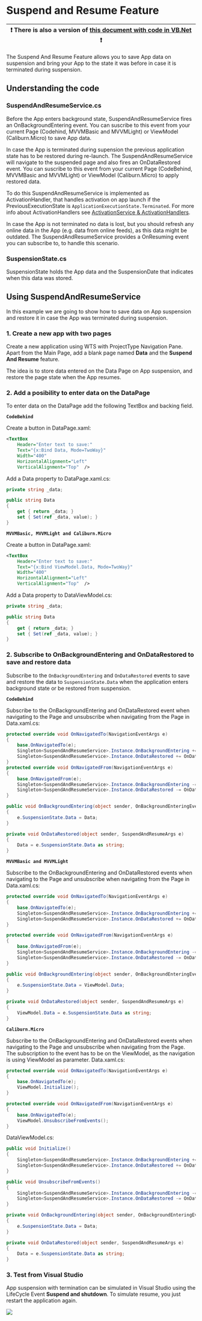 # Suspend and Resume Feature

:heavy_exclamation_mark: There is also a version of [this document with code in VB.Net](./suspend-and-resume.vb.md) :heavy_exclamation_mark: |
---------------------------------------------------------------------------------------------------------------------------------------------------- |

The Suspend And Resume Feature allows you to save App data on suspension and bring your App to the state it was before in case it is terminated during suspension.

## Understanding the code

### SuspendAndResumeService.cs
Before the App enters background state, SuspendAndResumeService fires an OnBackgroundEntering event. You can suscribe to this event from your current Page (Codehind, MVVMBasic and MVVMLight) or ViewModel (Caliburn.Micro) to save App data.

In case the App is terminated during supension the previous application state has to be restored during re-launch. The SuspendAndResumeService will navigate to the suspended page and also fires an OnDataRestored event. You can suscribe to this event from your current Page (CodeBehind, MVVMBasic and MVVMLight) or ViewModel (Caliburn.Micro) to apply restored data.

To do this SuspendAndResumeService is implemented as ActivationHandler, that handles activation on app launch if the PreviousExecutionState is `ApplicationExecutionState.Terminated`. For more info about ActivationHandlers see [ActivationService & ActivationHandlers](../activation.md).

In case the App is not terminated no data is lost, but you should refresh any online data in the App (e.g. data from online feeds), as this data might be outdated. The SuspendAndResumeService provides a OnResuming event you can subscribe to, to handle this scenario.

### SuspensionState.cs
SuspensionState holds the App data and the SuspensionDate that indicates when this data was stored.

## Using SuspendAndResumeService
In this example we are going to show how to save data on App suspension and restore it in case the App was terminated during suspension.

### **1. Create a new app with two pages**
Create a new application using WTS with ProjectType Navigation Pane. Apart from the Main Page, add a blank page named **Data** and the **Suspend And Resume** feature.

The idea is to store data entered on the Data Page on App suspension, and restore the page state when the App resumes.

### **2. Add a posibility to enter data on the DataPage**
To enter data on the DataPage add the following TextBox and backing field.

**`CodeBehind`**

Create a button in DataPage.xaml:
```xml
<TextBox
    Header="Enter text to save:"
    Text="{x:Bind Data, Mode=TwoWay}"
    Width="400"
    HorizontalAlignment="Left"
    VerticalAlignment="Top"  />
```
Add a Data property to DataPage.xaml.cs:
```cs
private string _data;

public string Data
{
    get { return _data; }
    set { Set(ref _data, value); }
}
```

**`MVVMBasic, MVVMLight and Caliburn.Micro`**

Create a button in DataPage.xaml:
```xml
<TextBox
    Header="Enter text to save:"
    Text="{x:Bind ViewModel.Data, Mode=TwoWay}"
    Width="400"
    HorizontalAlignment="Left"
    VerticalAlignment="Top"  />
```


Add a Data property to DataViewModel.cs:
```cs
private string _data;

public string Data
{
    get { return _data; }
    set { Set(ref _data, value); }
}
```

### **2. Subscribe to OnBackgroundEntering and OnDataRestored to save and restore data**
Subscribe to the `OnBackgroundEntering` and  `OnDataRestored` events to save and restore the data to `SuspensionState.Data` when the application enters background state or be restored from suspension.

**`CodeBehind`**

Subscribe to the OnBackgroundEntering and OnDataRestored event when navigating to the Page and unsubscribe when navigating from the Page in Data.xaml.cs:
```cs
protected override void OnNavigatedTo(NavigationEventArgs e)
{
    base.OnNavigatedTo(e);
    Singleton<SuspendAndResumeService>.Instance.OnBackgroundEntering += OnBackgroundEntering;
    Singleton<SuspendAndResumeService>.Instance.OnDataRestored += OnDataRestored;
}
protected override void OnNavigatedFrom(NavigationEventArgs e)
{
    base.OnNavigatedFrom(e);
    Singleton<SuspendAndResumeService>.Instance.OnBackgroundEntering -= OnBackgroundEntering;
    Singleton<SuspendAndResumeService>.Instance.OnDataRestored -= OnDataRestored;
}

public void OnBackgroundEntering(object sender, OnBackgroundEnteringEventArgs e)
{
    e.SuspensionState.Data = Data;
}

private void OnDataRestored(object sender, SuspendAndResumeArgs e)
{
    Data = e.SuspensionState.Data as string;
}
```

**`MVVMBasic and MVVMLight`**

Subscribe to the OnBackgroundEntering and OnDataRestored events when navigating to the Page and unsubscribe when navigating from the Page in Data.xaml.cs:
```cs
protected override void OnNavigatedTo(NavigationEventArgs e)
{
    base.OnNavigatedTo(e);
    Singleton<SuspendAndResumeService>.Instance.OnBackgroundEntering += OnBackgroundEntering;
    Singleton<SuspendAndResumeService>.Instance.OnDataRestored += OnDataRestored;
}

protected override void OnNavigatedFrom(NavigationEventArgs e)
{
    base.OnNavigatedFrom(e);
    Singleton<SuspendAndResumeService>.Instance.OnBackgroundEntering -= OnBackgroundEntering;
    Singleton<SuspendAndResumeService>.Instance.OnDataRestored -= OnDataRestored;
}

public void OnBackgroundEntering(object sender, OnBackgroundEnteringEventArgs e)
{
    e.SuspensionState.Data = ViewModel.Data;
}

private void OnDataRestored(object sender, SuspendAndResumeArgs e)
{
    ViewModel.Data = e.SuspensionState.Data as string;
}
```

**`Caliburn.Micro`**

Subscribe to the OnBackgroundEntering and OnDataRestored events when navigating to the Page and unsubscribe when navigating from the Page.
The subscription to the event has to be on the ViewModel, as the navigation is using ViewModel as parameter.
Data.xaml.cs:
```cs
protected override void OnNavigatedTo(NavigationEventArgs e)
{
    base.OnNavigatedTo(e);
    ViewModel.Initialize();
}

protected override void OnNavigatedFrom(NavigationEventArgs e)
{
    base.OnNavigatedTo(e);
    ViewModel.UnsubscribeFromEvents();
}
```
DataViewModel.cs:
```cs
public void Initialize()
{
    Singleton<SuspendAndResumeService>.Instance.OnBackgroundEntering += OnBackgroundEntering;
    Singleton<SuspendAndResumeService>.Instance.OnDataRestored += OnDataRestored;
}

public void UnsubscribeFromEvents()
{
    Singleton<SuspendAndResumeService>.Instance.OnBackgroundEntering -= OnBackgroundEntering;
    Singleton<SuspendAndResumeService>.Instance.OnDataRestored -= OnDataRestored;
}

private void OnBackgroundEntering(object sender, OnBackgroundEnteringEventArgs e)
{
    e.SuspensionState.Data = Data;
}

private void OnDataRestored(object sender, SuspendAndResumeArgs e)
{
    Data = e.SuspensionState.Data as string;
}
```

### **3. Test from Visual Studio**
App suspension with termination can be simulated in Visual Studio using the LifeCycle Event **Suspend and shutdown**. To simulate resume, you just restart the application again.

![](../resources/suspend-and-resume/SuspendAndShutdown.png)
